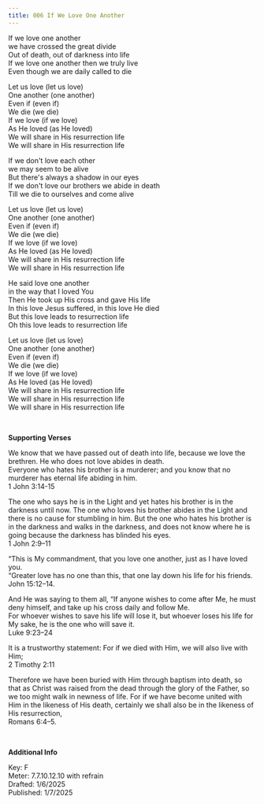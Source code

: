 ```yaml
---
title: 006 If We Love One Another 
---
```


If we love one another \
we have crossed the great divide \
Out of death, out of darkness into life \
If we love one another then we truly live \
Even though we are daily called to die 

Let us love (let us love) \
One another (one another) \
Even if (even if) \
We die (we die) \
If we love (if we love) \
As He loved (as He loved) \
We will share in His resurrection life \
We will share in His resurrection life 

If we don't love each other \
we may seem to be alive \
But there's always a shadow in our eyes \
If we don't love our brothers we abide in death  \
Till we die to ourselves and come alive

Let us love (let us love) \
One another (one another) \
Even if (even if) \
We die (we die) \
If we love (if we love) \
As He loved (as He loved) \
We will share in His resurrection life \
We will share in His resurrection life 

He said love one another \
in the way that I loved You \
Then He took up His cross and gave His life \
In this love Jesus suffered, in this love He died \
But this love leads to resurrection life \
Oh this love leads to resurrection life

Let us love (let us love) \
One another (one another) \
Even if (even if) \
We die (we die) \
If we love (if we love) \
As He loved (as He loved) \
We will share in His resurrection life \
We will share in His resurrection life \
We will share in His resurrection life


<br />

**Supporting Verses**

We know that we have passed out of death into life, because we love the brethren. He who does not love abides in death. \
Everyone who hates his brother is a murderer; and you know that no murderer has eternal life abiding in him. \
1 John 3:14-15

The one who says he is in the Light and yet hates his brother is in the darkness until now.
The one who loves his brother abides in the Light and there is no cause for stumbling in him. 
But the one who hates his brother is in the darkness and walks in the darkness, and does not know where he is going because the darkness has blinded his eyes. \
1 John 2:9–11

“This is My commandment, that you love one another, just as I have loved you. \
“Greater love has no one than this, that one lay down his life for his friends. \
John 15:12–14.

And He was saying to them all, “If anyone wishes to come after Me, he must deny himself, and take up his cross daily and follow Me. \
For whoever wishes to save his ﻿life will lose it, but whoever loses his ﻿life for My sake, he is the one who will save it. \
Luke 9:23–24

It is a trustworthy statement: 
For if we died with Him, we will also live with Him; \
2 Timothy 2:11

Therefore we have been buried with Him through baptism into death, so that as Christ was raised from the dead through the glory of the Father, so we too might walk in newness of life. For if we have become united with Him in the likeness of His death, certainly we shall also be in the likeness of His resurrection, \
Romans 6:4–5.

<br />

**Additional Info**

Key: F \
Meter: 7.7.10.12.10 with refrain \
Drafted: 1/6/2025 \
Published: 1/7/2025

